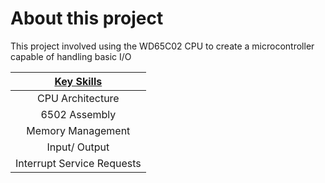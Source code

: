 # About this project
This project involved using the WD65C02 CPU to create a microcontroller capable of handling basic I/O

| <ins>Key Skills</ins>    |
|:-------------:           |
|CPU Architecture          |
|6502 Assembly             |
|Memory Management         |
|Input/ Output             |
|Interrupt Service Requests|
